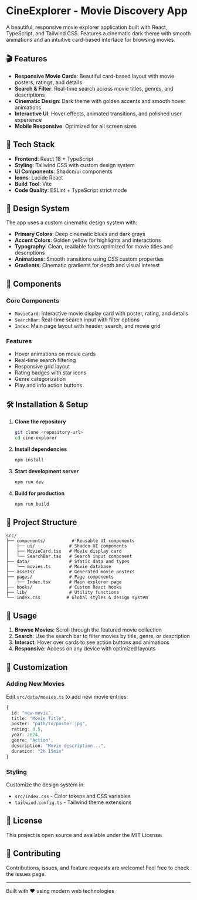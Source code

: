 # CineExplorer - Movie Discovery App

A beautiful, responsive movie explorer application built with React, TypeScript, and Tailwind CSS. Features a cinematic dark theme with smooth animations and an intuitive card-based interface for browsing movies.

## 🎬 Features

- **Responsive Movie Cards**: Beautiful card-based layout with movie posters, ratings, and details
- **Search & Filter**: Real-time search across movie titles, genres, and descriptions
- **Cinematic Design**: Dark theme with golden accents and smooth hover animations
- **Interactive UI**: Hover effects, animated transitions, and polished user experience
- **Mobile Responsive**: Optimized for all screen sizes

## 🚀 Tech Stack

- **Frontend**: React 18 + TypeScript
- **Styling**: Tailwind CSS with custom design system
- **UI Components**: Shadcn/ui components
- **Icons**: Lucide React
- **Build Tool**: Vite
- **Code Quality**: ESLint + TypeScript strict mode

## 🎨 Design System

The app uses a custom cinematic design system with:
- **Primary Colors**: Deep cinematic blues and dark grays
- **Accent Colors**: Golden yellow for highlights and interactions
- **Typography**: Clean, readable fonts optimized for movie titles and descriptions
- **Animations**: Smooth transitions using CSS custom properties
- **Gradients**: Cinematic gradients for depth and visual interest

## 📱 Components

### Core Components
- `MovieCard`: Interactive movie display card with poster, rating, and details
- `SearchBar`: Real-time search input with filter options
- `Index`: Main page layout with header, search, and movie grid

### Features
- Hover animations on movie cards
- Real-time search filtering
- Responsive grid layout
- Rating badges with star icons
- Genre categorization
- Play and info action buttons

## 🛠 Installation & Setup

1. **Clone the repository**
   ```bash
   git clone <repository-url>
   cd cine-explorer
   ```

2. **Install dependencies**
   ```bash
   npm install
   ```

3. **Start development server**
   ```bash
   npm run dev
   ```

4. **Build for production**
   ```bash
   npm run build
   ```

## 📂 Project Structure

```
src/
├── components/          # Reusable UI components
│   ├── ui/             # Shadcn UI components
│   ├── MovieCard.tsx   # Movie display card
│   └── SearchBar.tsx   # Search input component
├── data/               # Static data and types
│   └── movies.ts       # Movie database
├── assets/             # Generated movie posters
├── pages/              # Page components
│   └── Index.tsx       # Main explorer page
├── hooks/              # Custom React hooks
├── lib/                # Utility functions
└── index.css          # Global styles & design system
```

## 🎯 Usage

1. **Browse Movies**: Scroll through the featured movie collection
2. **Search**: Use the search bar to filter movies by title, genre, or description
3. **Interact**: Hover over cards to see action buttons and animations
4. **Responsive**: Access on any device with optimized layouts

## 🔧 Customization

### Adding New Movies
Edit `src/data/movies.ts` to add new movie entries:

```typescript
{
  id: "new-movie",
  title: "Movie Title",
  poster: "path/to/poster.jpg",
  rating: 8.5,
  year: 2024,
  genre: "Action",
  description: "Movie description...",
  duration: "2h 15min"
}
```

### Styling
Customize the design system in:
- `src/index.css` - Color tokens and CSS variables
- `tailwind.config.ts` - Tailwind theme extensions

## 📄 License

This project is open source and available under the MIT License.

## 🤝 Contributing

Contributions, issues, and feature requests are welcome! Feel free to check the issues page.

---

Built with ❤️ using modern web technologies